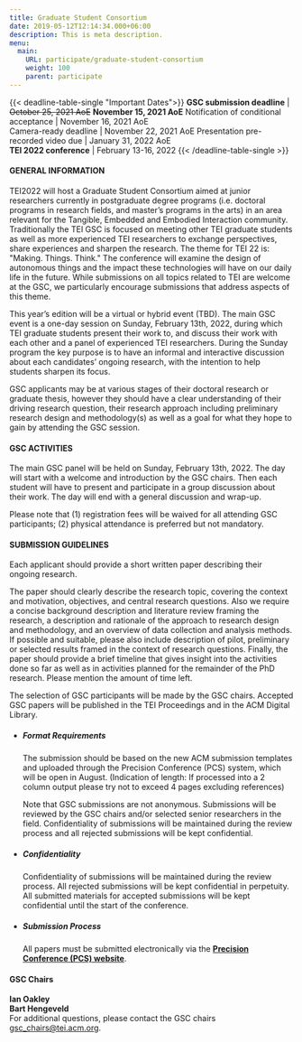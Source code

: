 ```yaml
---
title: Graduate Student Consortium
date: 2019-05-12T12:14:34.000+06:00
description: This is meta description.
menu:
  main:
    URL: participate/graduate-student-consortium
    weight: 100
    parent: participate
---
```


{{< deadline-table-single "Important Dates">}}
**GSC submission deadline** | ~~October 25, 2021 AoE~~ **November 15, 2021 AoE**
Notification of conditional acceptance | November 16, 2021 AoE  
Camera-ready deadline | November 22, 2021 AoE
Presentation pre-recorded video due | January 31, 2022 AoE  
**TEI 2022 conference** | February 13-16, 2022
{{< /deadline-table-single >}}

#### GENERAL INFORMATION

TEI2022 will host a Graduate Student Consortium aimed at junior researchers currently in postgraduate degree programs (i.e. doctoral programs in research fields, and master’s programs in the arts) in an area relevant for the Tangible, Embedded and Embodied Interaction community. Traditionally the TEI GSC is focused on meeting other TEI graduate students as well as more experienced TEI researchers to exchange perspectives, share experiences and sharpen the research. The theme for TEI 22 is: "Making. Things. Think." The conference will examine the design of autonomous things and the impact these technologies will have on our daily life in the future. While submissions on all topics related to TEI are welcome at the GSC, we particularly encourage submissions that address aspects of this theme.

This year’s edition will be a virtual or hybrid event (TBD). The main GSC event is a one-day session on Sunday, February 13th, 2022, during which TEI graduate students present their work to, and discuss their work with each other and a panel of experienced TEI researchers. During the Sunday program the key purpose is to have an informal and interactive discussion about each candidates’ ongoing research, with the intention to help students sharpen its focus.

GSC applicants may be at various stages of their doctoral research or graduate thesis, however they should have a clear understanding of their driving research question, their research approach including preliminary research design and methodology(s) as well as a goal for what they hope to gain by attending the GSC session.

#### GSC ACTIVITIES

The main GSC panel will be held on Sunday, February 13th, 2022. The day will start with a welcome and introduction by the GSC chairs. Then each student will have to present and participate in a group discussion about their work. The day will end with a general discussion and wrap-up.

Please note that (1) registration fees will be waived for all attending GSC participants; (2) physical attendance is preferred but not mandatory.

#### SUBMISSION GUIDELINES

Each applicant should provide a short written paper describing their ongoing research.

The paper should clearly describe the research topic, covering the context and motivation, objectives, and central research questions. Also we require a concise background description and literature review framing the research, a description and rationale of the approach to research design and methodology, and an overview of data collection and analysis methods. If possible and suitable, please also include description of pilot, preliminary or selected results framed in the context of research questions. Finally, the paper should provide a brief timeline that gives insight into the activities done so far as well as in activities planned for the remainder of the PhD research. Please mention the amount of time left.

The selection of GSC participants will be made by the GSC chairs. Accepted GSC papers will be published in the TEI Proceedings and in the ACM Digital Library.

- ##### **Format Requirements**

  The submission should be based on the new ACM submission templates and uploaded through the Precision Conference (PCS) system, which will be open in August. (Indication of length: If processed into a 2 column output please try not to exceed 4 pages excluding references)

  Note that GSC submissions are not anonymous. Submissions will be reviewed by the GSC chairs and/or selected senior researchers in the field. Confidentiality of submissions will be maintained during the review process and all rejected submissions will be kept confidential.

- ##### Confidentiality

  Confidentiality of submissions will be maintained during the review process. All rejected submissions will be kept confidential in perpetuity. All submitted materials for accepted submissions will be kept confidential until the start of the conference.

- ##### Submission Process

  All papers must be submitted electronically via the **[Precision Conference (PCS) website](https://new.precisionconference.com/submissions)**.

#### GSC Chairs

**Ian Oakley**  
**Bart Hengeveld**  
For additional questions, please contact the GSC chairs <gsc_chairs@tei.acm.org>.

